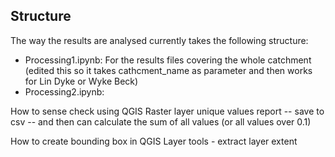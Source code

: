 ## Structure

The way the results are analysed currently takes the following structure:
- Processing1.ipynb: For the results files covering the whole catchment (edited this so it takes cathcment_name as parameter and then works for Lin Dyke or Wyke Beck)
- Processing2.ipynb: 


How to sense check using QGIS
Raster layer unique values report -- save to csv -- and then can calculate the sum of all values (or all values over 0.1)

How to create bounding box in QGIS
Layer tools - extract layer extent
